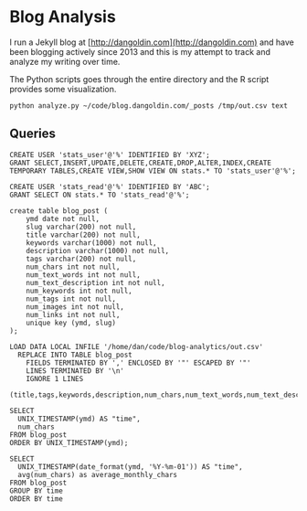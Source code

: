 # Blog Analysis

I run a Jekyll blog at [http://dangoldin.com](http://dangoldin.com) and have been blogging actively since 2013 and this is my attempt to track and analyze my writing over time.

The Python scripts goes through the entire directory and the R script provides some visualization.

```
python analyze.py ~/code/blog.dangoldin.com/_posts /tmp/out.csv text
```

## Queries

```
CREATE USER 'stats_user'@'%' IDENTIFIED BY 'XYZ';
GRANT SELECT,INSERT,UPDATE,DELETE,CREATE,DROP,ALTER,INDEX,CREATE TEMPORARY TABLES,CREATE VIEW,SHOW VIEW ON stats.* TO 'stats_user'@'%';

CREATE USER 'stats_read'@'%' IDENTIFIED BY 'ABC';
GRANT SELECT ON stats.* TO 'stats_read'@'%';

create table blog_post (
    ymd date not null,
    slug varchar(200) not null,
    title varchar(200) not null,
    keywords varchar(1000) not null,
    description varchar(1000) not null,
    tags varchar(200) not null,
    num_chars int not null,
    num_text_words int not null,
    num_text_description int not null,
    num_keywords int not null,
    num_tags int not null,
    num_images int not null,
    num_links int not null,
    unique key (ymd, slug)
);

LOAD DATA LOCAL INFILE '/home/dan/code/blog-analytics/out.csv'
  REPLACE INTO TABLE blog_post
    FIELDS TERMINATED BY ',' ENCLOSED BY '"' ESCAPED BY '"'
    LINES TERMINATED BY '\n'
    IGNORE 1 LINES
    (title,tags,keywords,description,num_chars,num_text_words,num_text_description,num_keywords,num_tags,num_images,num_links,ymd,slug);

SELECT
  UNIX_TIMESTAMP(ymd) AS "time",
  num_chars
FROM blog_post
ORDER BY UNIX_TIMESTAMP(ymd);

SELECT
  UNIX_TIMESTAMP(date_format(ymd, '%Y-%m-01')) AS "time",
  avg(num_chars) as average_monthly_chars
FROM blog_post
GROUP BY time
ORDER BY time
```

